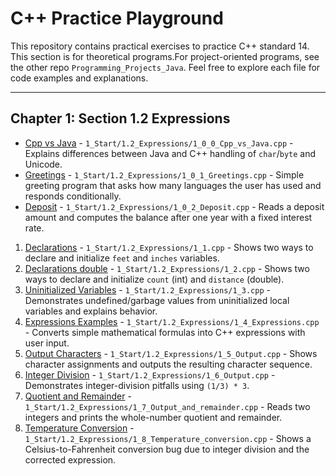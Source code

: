 # C++ Practice Playground

This repository contains practical exercises to practice C++ standard 14.
This section is for theoretical programs.For project-oriented programs, see the other repo `Programming_Projects_Java`.
Feel free to explore each file for code examples and explanations.

---

## Chapter 1: Section 1.2 Expressions

- [Cpp vs Java](1_Start/1.2_Expressions/1_0_0_Cpp_vs_Java.cpp) - `1_Start/1.2_Expressions/1_0_0_Cpp_vs_Java.cpp` - Explains differences between Java and C\+\+ handling of `char`/`byte` and Unicode.
- [Greetings](1_Start/1.2_Expressions/1_0_1_Greetings.cpp) - `1_Start/1.2_Expressions/1_0_1_Greetings.cpp` - Simple greeting program that asks how many languages the user has used and responds conditionally.
- [Deposit](1_Start/1.2_Expressions/1_0_2_Deposit.cpp) - `1_Start/1.2_Expressions/1_0_2_Deposit.cpp` - Reads a deposit amount and computes the balance after one year with a fixed interest rate.
1. [Declarations](1_Start/1.2_Expressions/1_1.cpp) - `1_Start/1.2_Expressions/1_1.cpp` - Shows two ways to declare and initialize `feet` and `inches` variables.
2. [Declarations double](1_Start/1.2_Expressions/1_2.cpp) - `1_Start/1.2_Expressions/1_2.cpp` - Shows two ways to declare and initialize `count` (int) and `distance` (double).
3. [Uninitialized Variables](1_Start/1.2_Expressions/1_3.cpp) - `1_Start/1.2_Expressions/1_3.cpp` - Demonstrates undefined/garbage values from uninitialized local variables and explains behavior.
4. [Expressions Examples](1_Start/1.2_Expressions/1_4_Expressions.cpp) - `1_Start/1.2_Expressions/1_4_Expressions.cpp` - Converts simple mathematical formulas into C\+\+ expressions with user input.
5. [Output Characters](1_Start/1.2_Expressions/1_5_Output.cpp) - `1_Start/1.2_Expressions/1_5_Output.cpp` - Shows character assignments and outputs the resulting character sequence.
6. [Integer Division](1_Start/1.2_Expressions/1_6_Output.cpp) - `1_Start/1.2_Expressions/1_6_Output.cpp` - Demonstrates integer-division pitfalls using `(1/3) * 3`.
7. [Quotient and Remainder](1_Start/1.2_Expressions/1_7_Output_and_remainder.cpp) - `1_Start/1.2_Expressions/1_7_Output_and_remainder.cpp` - Reads two integers and prints the whole-number quotient and remainder.
8. [Temperature Conversion](1_Start/1.2_Expressions/1_8_Temperature_conversion.cpp) - `1_Start/1.2_Expressions/1_8_Temperature_conversion.cpp` - Shows a Celsius-to-Fahrenheit conversion bug due to integer division and the corrected expression.




